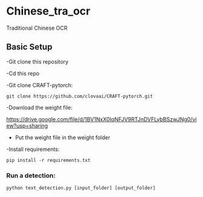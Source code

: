 # Chinese_tra_ocr
Traditional Chinese OCR

## Basic Setup
-Git clone this repository

-Cd this repo

-Git clone CRAFT-pytorch:

`git clone https://github.com/clovaai/CRAFT-pytorch.git`

-Download the weight file:

https://drive.google.com/file/d/1BV1NxX0IqNFJV9RTJnDVFLybBSzwJNg0/view?usp=sharing

- Put the weight file in the weight folder

-Install requirements:

`pip install -r requirements.txt`

### Run a detection:

`python text_detection.py [input_folder] [output_folder]`
